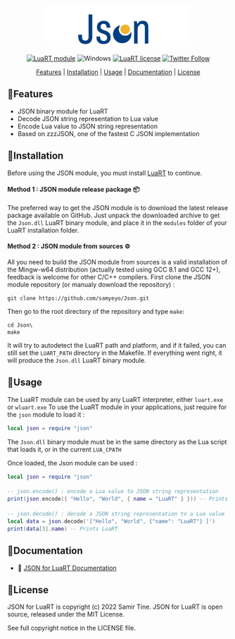 <div align="center">

![JSON for LuaRT][title] 

[![LuaRT module](https://badgen.net/badge/LuaRT/module/yellow)](https://www.luart.org/)
![Windows](https://badgen.net/badge/Windows/Vista%20and%20later/blue?icon=windows)
[![LuaRT license](https://badgen.net/badge/License/MIT/green)](#license)
[![Twitter Follow](https://img.shields.io/twitter/follow/__LuaRT__?style=social)](https://www.twitter.com/__LuaRT__)

[Features](#small_blue_diamondfeatures) |
[Installation](#small_blue_diamondinstallation) |
[Usage](#small_blue_diamondusage) |
[Documentation](https://www.luart.org/doc/webview/index.html) |
[License](#small_blue_diamondlicense)

</div>
   
## :small_blue_diamond:Features

- JSON binary module for LuaRT
- Decode JSON string representation to Lua value
- Encode Lua value to JSON string representation
- Based on zzzJSON, one of the fastest C JSON implementation
  
## :small_blue_diamond:Installation

Before using the JSON module, you must install [LuaRT](https://github.com/samyeyo) to continue.

#### Method 1 : JSON module release package :package:

The preferred way to get the JSON module is to download the latest release package available on GitHub.
Just unpack the downloaded archive to get the `Json.dll` LuaRT binary module, and place it in the `modules` folder of your LuaRT installation folder.
  
#### Method 2 : JSON module from sources :gear:

All you need to build the JSON module from sources is a valid installation of the Mingw-w64 distribution (actually tested using GCC 8.1 and GCC 12+), feedback is welcome for other C/C++ compilers.
First clone the JSON module repository (or manualy download the repository) :
```
git clone https://github.com/samyeyo/Json.git
```

Then go to the root directory of the repository and type ```make```:

```
cd Json\
make
```
It will try to autodetect the LuaRT path and platform, and if it failed, you can still set the `LUART_PATH` directory in the Makefile.
If everything went right, it will produce the `Json.dll` LuaRT binary module.

## :small_blue_diamond:Usage
The LuaRT module can be used by any LuaRT interpreter, either `luart.exe` or `wluart.exe`
To use the LuaRT module in your applications, just require for the `json` module to load it :
```lua
local json = require "json"
```
The `Json.dll` binary module must be in the same directory as the Lua script that loads it, or in the current `LUA_CPATH`

Once loaded, the Json module can be used :
```lua
local json = require "json"

-- json.encode() : encode a Lua value to JSON string representation
print(json.encode({ "Hello", "World", { name = "LuaRT" } })) -- Prints '["Hello", "World", {"name": LuaRT} ]'

-- json.decode() : decode a JSON string representation to a Lua value
local data = json.decode('["Hello", "World", {"name": "LuaRT"} ]')
print(data[3].name) -- Prints LuaRT
```
  
## :small_blue_diamond:Documentation
  
- :book: [JSON for LuaRT Documentation](http://www.luart.org/doc/json/index.html)
  
## :small_blue_diamond:License
  
JSON for LuaRT is copyright (c) 2022 Samir Tine.
JSON for LuaRT is open source, released under the MIT License.

See full copyright notice in the LICENSE file.

[title]: contrib/Json.png
